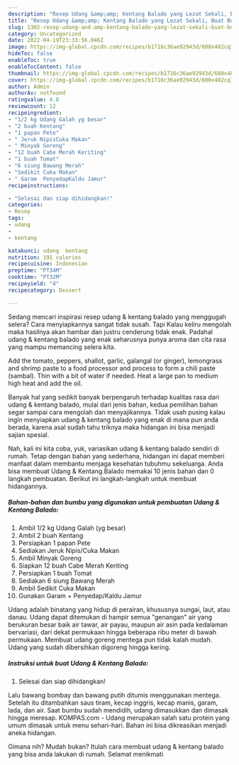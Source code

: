 ```yaml
---
description: "Resep Udang &amp;amp; Kentang Balado yang Lezat Sekali, Buat Buka Puasa Sempurna"
title: "Resep Udang &amp;amp; Kentang Balado yang Lezat Sekali, Buat Buka Puasa Sempurna"
slug: 1302-resep-udang-and-amp-kentang-balado-yang-lezat-sekali-buat-buka-puasa-sempurna
category: Uncategorized
date: 2022-04-19T23:33:56.046Z
image: https://img-global.cpcdn.com/recipes/b1716c36ae92943d/680x482cq70/udang-kentang-balado-foto-resep-utama.jpg
hideToc: false
enableToc: true
enableTocContent: false
thumbnail: https://img-global.cpcdn.com/recipes/b1716c36ae92943d/680x482cq70/udang-kentang-balado-foto-resep-utama.jpg
cover: https://img-global.cpcdn.com/recipes/b1716c36ae92943d/680x482cq70/udang-kentang-balado-foto-resep-utama.jpg
author: Admin
authorAv: notfound
ratingvalue: 4.8
reviewcount: 12
recipeingredient:
- "1/2 kg Udang Galah yg besar"
- "2 buah Kentang"
- "1 papan Pete"
- " Jeruk NipisCuka Makan"
- " Minyak Goreng"
- "12 buah Cabe Merah Keriting"
- "1 buah Tomat"
- "6 siung Bawang Merah"
- "Sedikit Cuka Makan"
- " Garam  PenyedapKaldu Jamur"
recipeinstructions:

- "Selesai dan siap dihidangkan!"
categories:
- Resep
tags:
- udang
- 
- kentang

katakunci: udang  kentang 
nutrition: 191 calories
recipecuisine: Indonesian
preptime: "PT34M"
cooktime: "PT32M"
recipeyield: "4"
recipecategory: Dessert

---
```



Sedang mencari inspirasi resep udang &amp; kentang balado yang menggugah selera? Cara menyiapkannya sangat tidak susah. Tapi Kalau keliru mengolah maka hasilnya akan hambar dan justru cenderung tidak enak. Padahal udang &amp; kentang balado yang enak seharusnya punya aroma dan cita rasa yang mampu memancing selera kita.


Add the tomato, peppers, shallot, garlic, galangal (or ginger), lemongrass and shrimp paste to a food processor and process to form a chili paste (sambal). Thin with a bit of water if needed. Heat a large pan to medium high heat and add the oil.

Banyak hal yang sedikit banyak berpengaruh terhadap kualitas rasa dari udang &amp; kentang balado, mulai dari jenis bahan, kedua pemilihan bahan segar sampai cara mengolah dan menyajikannya. Tidak usah pusing kalau ingin menyiapkan udang &amp; kentang balado yang enak di mana pun anda berada, karena asal sudah tahu triknya maka hidangan ini bisa menjadi sajian spesial.


Nah, kali ini kita coba, yuk, variasikan udang &amp; kentang balado sendiri di rumah. Tetap dengan bahan yang sederhana, hidangan ini dapat memberi manfaat dalam membantu menjaga kesehatan tubuhmu sekeluarga. Anda bisa membuat Udang &amp; Kentang Balado memakai 10 jenis bahan dan 0 langkah pembuatan. Berikut ini langkah-langkah untuk membuat hidangannya.

<!--inarticleads1-->

##### Bahan-bahan dan bumbu yang digunakan untuk pembuatan Udang &amp; Kentang Balado:

1. Ambil 1/2 kg Udang Galah (yg besar)
1. Ambil 2 buah Kentang
1. Persiapkan 1 papan Pete
1. Sediakan  Jeruk Nipis/Cuka Makan
1. Ambil  Minyak Goreng
1. Siapkan 12 buah Cabe Merah Keriting
1. Persiapkan 1 buah Tomat
1. Sediakan 6 siung Bawang Merah
1. Ambil Sedikit Cuka Makan
1. Gunakan  Garam + Penyedap/Kaldu Jamur


Udang adalah binatang yang hidup di perairan, khususnya sungai, laut, atau danau. Udang dapat ditemukan di hampir semua &#34;genangan&#34; air yang berukuran besar baik air tawar, air payau, maupun air asin pada kedalaman bervariasi, dari dekat permukaan hingga beberapa ribu meter di bawah permukaan. Membuat udang goreng mentega pun tidak kalah mudah. Udang yang sudah dibersihkan digoreng hingga kering. 

<!--inarticleads2-->

##### Instruksi untuk buat Udang &amp; Kentang Balado:


1. Selesai dan siap dihidangkan!

Lalu bawang bombay dan bawang putih ditumis menggunakan mentega. Setelah itu ditambahkan saus tiram, kecap inggris, kecap manis, garam, lada, dan air. Saat bumbu sudah mendidih, udang dimasukkan dan dimasak hingga meresap. KOMPAS.com - Udang merupakan salah satu protein yang umum dimasak untuk menu sehari-hari. Bahan ini bisa dikreasikan menjadi aneka hidangan. 

Gimana nih? Mudah bukan? Itulah cara membuat udang &amp; kentang balado yang bisa anda lakukan di rumah. Selamat menikmati
